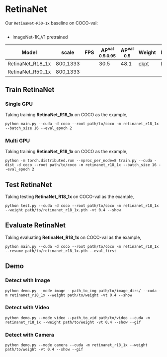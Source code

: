 # RetinaNet

Our `RetinaNet-R50-1x` baseline on COCO-val:
```Shell

```

- ImageNet-1K_V1 pretrained

| Model             |  scale     |  FPS  | AP<sup>val<br>0.5:0.95 | AP<sup>val<br>0.5 | Weight | Logs  |
| ------------------| ---------- | ----- | ---------------------- |  ---------------  | ------ | ----- |
| RetinaNet_R18_1x  |  800,1333  |       |          30.5          |        48.1       | [ckpt](https://github.com/yjh0410/ODLab/releases/download/detection_weights/retinanet_r18_1x_coco.pth) | [log](https://github.com/yjh0410/ODLab/releases/download/detection_weights/RetinaNet-R18-1x.txt) |
| RetinaNet_R50_1x  |  800,1333  |       |                        |                   |  |  |


## Train RetinaNet
### Single GPU
Taking training **RetinaNet_R18_1x** on COCO as the example,
```Shell
python main.py --cuda -d coco --root path/to/coco -m retinanet_r18_1x --batch_size 16 --eval_epoch 2
```

### Multi GPU
Taking training **RetinaNet_R18_1x** on COCO as the example,
```Shell
python -m torch.distributed.run --nproc_per_node=8 train.py --cuda -dist -d coco --root path/to/coco -m retinanet_r18_1x --batch_size 16 --eval_epoch 2 
```

## Test RetinaNet
Taking testing **RetinaNet_R18_1x** on COCO-val as the example,
```Shell
python test.py --cuda -d coco --root path/to/coco -m retinanet_r18_1x --weight path/to/retinanet_r18_1x.pth -vt 0.4 --show 
```

## Evaluate RetinaNet
Taking evaluating **RetinaNet_R18_1x** on COCO-val as the example,
```Shell
python main.py --cuda -d coco --root path/to/coco -m retinanet_r18_1x --resume path/to/retinanet_r18_1x.pth --eval_first
```

## Demo
### Detect with Image
```Shell
python demo.py --mode image --path_to_img path/to/image_dirs/ --cuda -m retinanet_r18_1x --weight path/to/weight -vt 0.4 --show
```

### Detect with Video
```Shell
python demo.py --mode video --path_to_vid path/to/video --cuda -m retinanet_r18_1x --weight path/to/weight -vt 0.4 --show --gif
```

### Detect with Camera
```Shell
python demo.py --mode camera --cuda -m retinanet_r18_1x --weight path/to/weight -vt 0.4 --show --gif
```